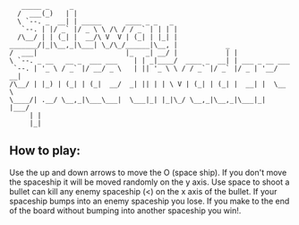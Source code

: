 
 ```
    _____ _     _                                                      
   /  ___(_)   | |                                                     
   \ `--. _  __| | _____      ____ _ _   _                             
    `--. | |/ _` |/ _ \ \ /\ / / _` | | | |                            
   /\__/ | | (_| |  __/\ V  V | (_| | |_| |                            
 _______/|_|\__,_|\___| \_/\_/______|\__, |            _               
/  ___|                      |_   _| __/ |            | |              
\ `--. _ __   __ _  ___ ___    | | _|____/  ____ _  __| | ___ _ __ ___ 
  `--. | '_ \ / _` |/ __/ _ \   | || '_ \ \ / / _` |/ _` |/ _ | '__/ __|
/\__/ | |_) | (_| | (_|  __/  _| || | | \ V | (_| | (_| |  __| |  \__ \
\____/| .__/ \__,_|\___\___|  \___|_| |_|\_/ \__,_|\__,_|\___|_|  |___/
      | |                                                              
      |_|                                                           
 ```                              
                                                         
## How to play:
Use the up and down arrows to move the O (space ship).
If you don't move the spaceship it will be moved randomly on the y axis.
Use space to shoot a bullet can kill any enemy spaceship (<) on the x axis of the bullet.
If your spaceship bumps into an enemy spaceship you lose.
If you make to the end of the board without bumping into another spaceship you win!.
